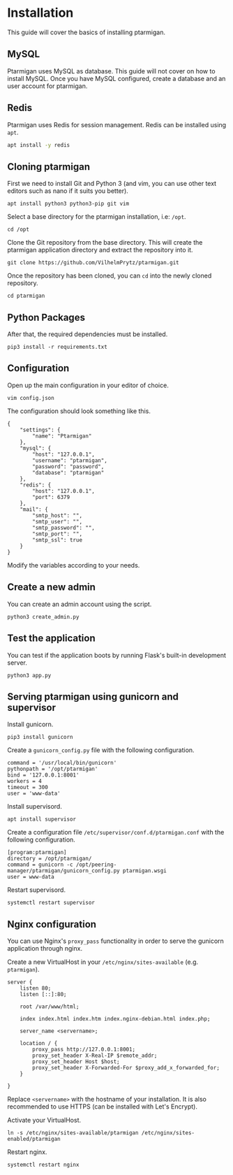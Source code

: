 # Installation

This guide will cover the basics of installing ptarmigan.

## MySQL

Ptarmigan uses MySQL as database. This guide will not cover on how to install MySQL. Once you have MySQL configured, create a database and an user account for ptarmigan.

## Redis

Ptarmigan uses Redis for session management. Redis can be installed using `apt`.

```bash
apt install -y redis
```

## Cloning ptarmigan

First we need to install Git and Python 3 (and vim, you can use other text editors such as nano if it suits you better).

```
apt install python3 python3-pip git vim
```

Select a base directory for the ptarmigan installation, i.e: `/opt`.

```
cd /opt
```

Clone the Git repository from the base directory. This will create the ptarmigan application directory and extract the repository into it.

```
git clone https://github.com/VilhelmPrytz/ptarmigan.git
```

Once the repository has been cloned, you can `cd` into the newly cloned repository.

```
cd ptarmigan
```

## Python Packages

After that, the required dependencies must be installed.

```
pip3 install -r requirements.txt
```

## Configuration

Open up the main configuration in your editor of choice.

```
vim config.json
```

The configuration should look something like this.

```
{
    "settings": {
        "name": "Ptarmigan"
    },
    "mysql": {
        "host": "127.0.0.1",
        "username": "ptarmigan",
        "password": "password",
        "database": "ptarmigan"
    },
    "redis": {
        "host": "127.0.0.1",
        "port": 6379
    },
    "mail": {
        "smtp_host": "",
        "smtp_user": "",
        "smtp_password": "",
        "smtp_port": "",
        "smtp_ssl": true
    }
}
```

Modify the variables according to your needs.

## Create a new admin

You can create an admin account using the script.

```
python3 create_admin.py
```

## Test the application

You can test if the application boots by running Flask's built-in development server.

```
python3 app.py
```

## Serving ptarmigan using gunicorn and supervisor

Install gunicorn.

```
pip3 install gunicorn
```

Create a `gunicorn_config.py` file with the following configuration.

```
command = '/usr/local/bin/gunicorn'
pythonpath = '/opt/ptarmigan'
bind = '127.0.0.1:8001'
workers = 4
timeout = 300
user = 'www-data'
```

Install supervisord.

```
apt install supervisor
```

Create a configuration file `/etc/supervisor/conf.d/ptarmigan.conf` with the following configuration.

```
[program:ptarmigan]
directory = /opt/ptarmigan/
command = gunicorn -c /opt/peering-manager/ptarmigan/gunicorn_config.py ptarmigan.wsgi
user = www-data
```

Restart supervisord.

```
systemctl restart supervisor
```

## Nginx configuration

You can use Nginx's `proxy_pass` functionality in order to serve the gunicorn application through nginx.

Create a new VirtualHost in your `/etc/nginx/sites-available` (e.g. `ptarmigan`).

```
server {
	listen 80;
	listen [::]:80;

	root /var/www/html;

	index index.html index.htm index.nginx-debian.html index.php;

	server_name <servername>;

	location / {
		proxy_pass http://127.0.0.1:8001;
		proxy_set_header X-Real-IP $remote_addr;
		proxy_set_header Host $host;
		proxy_set_header X-Forwarded-For $proxy_add_x_forwarded_for;
	}

}
```

Replace `<servername>` with the hostname of your installation. It is also recommended to use HTTPS (can be installed with Let's Encrypt).

Activate your VirtualHost.

```
ln -s /etc/nginx/sites-available/ptarmigan /etc/nginx/sites-enabled/ptarmigan
```

Restart nginx.

```
systemctl restart nginx
```
